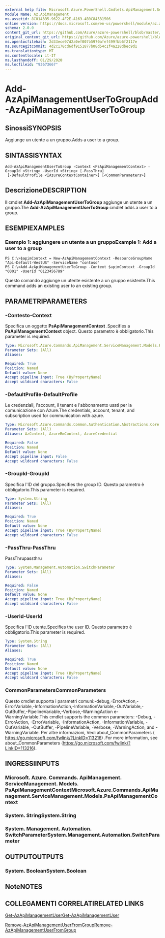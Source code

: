 ```yaml
---
external help file: Microsoft.Azure.PowerShell.Cmdlets.ApiManagement.ServiceManagement.dll-Help.xml
Module Name: Az.ApiManagement
ms.assetid: 8C014335-9622-4F2E-A163-4B0C84531506
online version: https://docs.microsoft.com/en-us/powershell/module/az.apimanagement/add-azapimanagementusertogroup
schema: 2.0.0
content_git_url: https://github.com/Azure/azure-powershell/blob/master/src/ApiManagement/ApiManagement/help/Add-AzApiManagementUserToGroup.md
original_content_git_url: https://github.com/Azure/azure-powershell/blob/master/src/ApiManagement/ApiManagement/help/Add-AzApiManagementUserToGroup.md
ms.openlocfilehash: 2d33ece97d2a0ef007b5970afef499fbb6f2117e
ms.sourcegitcommit: 4d2c178cd6df9151877b08d54c1f4a228dbec9d1
ms.translationtype: MT
ms.contentlocale: it-IT
ms.lasthandoff: 01/29/2020
ms.locfileid: "93673667"
---
```

# <span data-ttu-id="f0c99-101">Add-AzApiManagementUserToGroup</span><span class="sxs-lookup"><span data-stu-id="f0c99-101">Add-AzApiManagementUserToGroup</span></span>

## <span data-ttu-id="f0c99-102">Sinossi</span><span class="sxs-lookup"><span data-stu-id="f0c99-102">SYNOPSIS</span></span>
<span data-ttu-id="f0c99-103">Aggiunge un utente a un gruppo.</span><span class="sxs-lookup"><span data-stu-id="f0c99-103">Adds a user to a group.</span></span>

## <span data-ttu-id="f0c99-104">SINTASSI</span><span class="sxs-lookup"><span data-stu-id="f0c99-104">SYNTAX</span></span>

```
Add-AzApiManagementUserToGroup -Context <PsApiManagementContext> -GroupId <String> -UserId <String> [-PassThru]
 [-DefaultProfile <IAzureContextContainer>] [<CommonParameters>]
```

## <span data-ttu-id="f0c99-105">Descrizione</span><span class="sxs-lookup"><span data-stu-id="f0c99-105">DESCRIPTION</span></span>
<span data-ttu-id="f0c99-106">Il cmdlet **Add-AzApiManagementUserToGroup** aggiunge un utente a un gruppo.</span><span class="sxs-lookup"><span data-stu-id="f0c99-106">The **Add-AzApiManagementUserToGroup** cmdlet adds a user to a group.</span></span>

## <span data-ttu-id="f0c99-107">ESEMPI</span><span class="sxs-lookup"><span data-stu-id="f0c99-107">EXAMPLES</span></span>

### <span data-ttu-id="f0c99-108">Esempio 1: aggiungere un utente a un gruppo</span><span class="sxs-lookup"><span data-stu-id="f0c99-108">Example 1: Add a user to a group</span></span>
```
PS C:\>$apimContext = New-AzApiManagementContext -ResourceGroupName "Api-Default-WestUS" -ServiceName "contoso"
PS C:\>Add-AzApiManagementUserToGroup -Context $apimContext -GroupId "0001" -UserId "0123456789"
```

<span data-ttu-id="f0c99-109">Questo comando aggiunge un utente esistente a un gruppo esistente.</span><span class="sxs-lookup"><span data-stu-id="f0c99-109">This command adds an existing user to an existing group.</span></span>

## <span data-ttu-id="f0c99-110">PARAMETRI</span><span class="sxs-lookup"><span data-stu-id="f0c99-110">PARAMETERS</span></span>

### <span data-ttu-id="f0c99-111">-Contesto</span><span class="sxs-lookup"><span data-stu-id="f0c99-111">-Context</span></span>
<span data-ttu-id="f0c99-112">Specifica un oggetto **PsApiManagementContext** .</span><span class="sxs-lookup"><span data-stu-id="f0c99-112">Specifies a **PsApiManagementContext** object.</span></span>
<span data-ttu-id="f0c99-113">Questo parametro è obbligatorio.</span><span class="sxs-lookup"><span data-stu-id="f0c99-113">This parameter is required.</span></span>

```yaml
Type: Microsoft.Azure.Commands.ApiManagement.ServiceManagement.Models.PsApiManagementContext
Parameter Sets: (All)
Aliases:

Required: True
Position: Named
Default value: None
Accept pipeline input: True (ByPropertyName)
Accept wildcard characters: False
```

### <span data-ttu-id="f0c99-114">-DefaultProfile</span><span class="sxs-lookup"><span data-stu-id="f0c99-114">-DefaultProfile</span></span>
<span data-ttu-id="f0c99-115">Le credenziali, l'account, il tenant e l'abbonamento usati per la comunicazione con Azure.</span><span class="sxs-lookup"><span data-stu-id="f0c99-115">The credentials, account, tenant, and subscription used for communication with azure.</span></span>

```yaml
Type: Microsoft.Azure.Commands.Common.Authentication.Abstractions.Core.IAzureContextContainer
Parameter Sets: (All)
Aliases: AzContext, AzureRmContext, AzureCredential

Required: False
Position: Named
Default value: None
Accept pipeline input: False
Accept wildcard characters: False
```

### <span data-ttu-id="f0c99-116">-GroupId</span><span class="sxs-lookup"><span data-stu-id="f0c99-116">-GroupId</span></span>
<span data-ttu-id="f0c99-117">Specifica l'ID del gruppo.</span><span class="sxs-lookup"><span data-stu-id="f0c99-117">Specifies the group ID.</span></span>
<span data-ttu-id="f0c99-118">Questo parametro è obbligatorio.</span><span class="sxs-lookup"><span data-stu-id="f0c99-118">This parameter is required.</span></span>

```yaml
Type: System.String
Parameter Sets: (All)
Aliases:

Required: True
Position: Named
Default value: None
Accept pipeline input: True (ByPropertyName)
Accept wildcard characters: False
```

### <span data-ttu-id="f0c99-119">-PassThru</span><span class="sxs-lookup"><span data-stu-id="f0c99-119">-PassThru</span></span>
<span data-ttu-id="f0c99-120">PassThru</span><span class="sxs-lookup"><span data-stu-id="f0c99-120">passthru</span></span>

```yaml
Type: System.Management.Automation.SwitchParameter
Parameter Sets: (All)
Aliases:

Required: False
Position: Named
Default value: None
Accept pipeline input: True (ByPropertyName)
Accept wildcard characters: False
```

### <span data-ttu-id="f0c99-121">-UserId</span><span class="sxs-lookup"><span data-stu-id="f0c99-121">-UserId</span></span>
<span data-ttu-id="f0c99-122">Specifica l'ID utente.</span><span class="sxs-lookup"><span data-stu-id="f0c99-122">Specifies the user ID.</span></span>
<span data-ttu-id="f0c99-123">Questo parametro è obbligatorio.</span><span class="sxs-lookup"><span data-stu-id="f0c99-123">This parameter is required.</span></span>

```yaml
Type: System.String
Parameter Sets: (All)
Aliases:

Required: True
Position: Named
Default value: None
Accept pipeline input: True (ByPropertyName)
Accept wildcard characters: False
```

### <span data-ttu-id="f0c99-124">CommonParameters</span><span class="sxs-lookup"><span data-stu-id="f0c99-124">CommonParameters</span></span>
<span data-ttu-id="f0c99-125">Questo cmdlet supporta i parametri comuni:-debug,-ErrorAction,-ErrorVariable,-InformationAction,-InformationVariable,-OutVariable,-OutBuffer,-PipelineVariable,-Verbose,-WarningAction e-WarningVariable.</span><span class="sxs-lookup"><span data-stu-id="f0c99-125">This cmdlet supports the common parameters: -Debug, -ErrorAction, -ErrorVariable, -InformationAction, -InformationVariable, -OutVariable, -OutBuffer, -PipelineVariable, -Verbose, -WarningAction, and -WarningVariable.</span></span> <span data-ttu-id="f0c99-126">Per altre informazioni, Vedi about_CommonParameters ( https://go.microsoft.com/fwlink/?LinkID=113216) .</span><span class="sxs-lookup"><span data-stu-id="f0c99-126">For more information, see about_CommonParameters (https://go.microsoft.com/fwlink/?LinkID=113216).</span></span>

## <span data-ttu-id="f0c99-127">INGRESSI</span><span class="sxs-lookup"><span data-stu-id="f0c99-127">INPUTS</span></span>

### <span data-ttu-id="f0c99-128">Microsoft. Azure. Commands. ApiManagement. ServiceManagement. Models. PsApiManagementContext</span><span class="sxs-lookup"><span data-stu-id="f0c99-128">Microsoft.Azure.Commands.ApiManagement.ServiceManagement.Models.PsApiManagementContext</span></span>

### <span data-ttu-id="f0c99-129">System. String</span><span class="sxs-lookup"><span data-stu-id="f0c99-129">System.String</span></span>

### <span data-ttu-id="f0c99-130">System. Management. Automation. SwitchParameter</span><span class="sxs-lookup"><span data-stu-id="f0c99-130">System.Management.Automation.SwitchParameter</span></span>

## <span data-ttu-id="f0c99-131">OUTPUT</span><span class="sxs-lookup"><span data-stu-id="f0c99-131">OUTPUTS</span></span>

### <span data-ttu-id="f0c99-132">System. Boolean</span><span class="sxs-lookup"><span data-stu-id="f0c99-132">System.Boolean</span></span>

## <span data-ttu-id="f0c99-133">Note</span><span class="sxs-lookup"><span data-stu-id="f0c99-133">NOTES</span></span>

## <span data-ttu-id="f0c99-134">COLLEGAMENTI CORRELATI</span><span class="sxs-lookup"><span data-stu-id="f0c99-134">RELATED LINKS</span></span>

[<span data-ttu-id="f0c99-135">Get-AzApiManagementUser</span><span class="sxs-lookup"><span data-stu-id="f0c99-135">Get-AzApiManagementUser</span></span>](./Get-AzApiManagementUser.md)

[<span data-ttu-id="f0c99-136">Remove-AzApiManagementUserFromGroup</span><span class="sxs-lookup"><span data-stu-id="f0c99-136">Remove-AzApiManagementUserFromGroup</span></span>](./Remove-AzApiManagementUserFromGroup.md)


